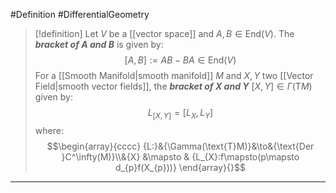 #Definition #DifferentialGeometry 

> [!definition]
> Let $V$ be a [[vector space]] and $A,B\in \text{End}(V)$. The ***bracket of $A$ and $B$*** is given by: $$[A,B]:=AB-BA\in \text{End}(V)$$
> For a [[Smooth Manifold|smooth manifold]] $M$ and $X,Y$ two [[Vector Field|smooth vector fields]], the ***bracket of $X$ and $Y$*** $[X,Y]\in\Gamma(\text{T}M)$ given by: $$L_{[X,Y]}=[L_{X},L_{Y}]$$where: $$\begin{array}{cccc} {L:}&{\Gamma(\text{T}M)}&\to&{\text{Der }C^\infty(M)}\\&{X} &\mapsto & {L_{X}:f\mapsto(p\mapsto d_{p}f(X_{p}))} \end{array}{}$$
---
